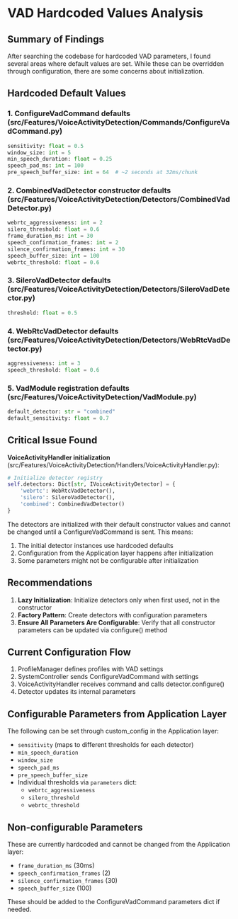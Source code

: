 # VAD Hardcoded Values Analysis

## Summary of Findings

After searching the codebase for hardcoded VAD parameters, I found several areas where default values are set. While these can be overridden through configuration, there are some concerns about initialization.

## Hardcoded Default Values

### 1. ConfigureVadCommand defaults (src/Features/VoiceActivityDetection/Commands/ConfigureVadCommand.py)
```python
sensitivity: float = 0.5
window_size: int = 5
min_speech_duration: float = 0.25
speech_pad_ms: int = 100
pre_speech_buffer_size: int = 64  # ~2 seconds at 32ms/chunk
```

### 2. CombinedVadDetector constructor defaults (src/Features/VoiceActivityDetection/Detectors/CombinedVadDetector.py)
```python
webrtc_aggressiveness: int = 2
silero_threshold: float = 0.6
frame_duration_ms: int = 30
speech_confirmation_frames: int = 2
silence_confirmation_frames: int = 30
speech_buffer_size: int = 100
webrtc_threshold: float = 0.6
```

### 3. SileroVadDetector defaults (src/Features/VoiceActivityDetection/Detectors/SileroVadDetector.py)
```python
threshold: float = 0.5
```

### 4. WebRtcVadDetector defaults (src/Features/VoiceActivityDetection/Detectors/WebRtcVadDetector.py)
```python
aggressiveness: int = 3
speech_threshold: float = 0.6
```

### 5. VadModule registration defaults (src/Features/VoiceActivityDetection/VadModule.py)
```python
default_detector: str = "combined"
default_sensitivity: float = 0.7
```

## Critical Issue Found

**VoiceActivityHandler initialization** (src/Features/VoiceActivityDetection/Handlers/VoiceActivityHandler.py):
```python
# Initialize detector registry
self.detectors: Dict[str, IVoiceActivityDetector] = {
    'webrtc': WebRtcVadDetector(),
    'silero': SileroVadDetector(),
    'combined': CombinedVadDetector()
}
```

The detectors are initialized with their default constructor values and cannot be changed until a ConfigureVadCommand is sent. This means:
1. The initial detector instances use hardcoded defaults
2. Configuration from the Application layer happens after initialization
3. Some parameters might not be configurable after initialization

## Recommendations

1. **Lazy Initialization**: Initialize detectors only when first used, not in the constructor
2. **Factory Pattern**: Create detectors with configuration parameters
3. **Ensure All Parameters Are Configurable**: Verify that all constructor parameters can be updated via configure() method

## Current Configuration Flow

1. ProfileManager defines profiles with VAD settings
2. SystemController sends ConfigureVadCommand with settings
3. VoiceActivityHandler receives command and calls detector.configure()
4. Detector updates its internal parameters

## Configurable Parameters from Application Layer

The following can be set through custom_config in the Application layer:
- `sensitivity` (maps to different thresholds for each detector)
- `min_speech_duration`
- `window_size`
- `speech_pad_ms`
- `pre_speech_buffer_size`
- Individual thresholds via `parameters` dict:
  - `webrtc_aggressiveness`
  - `silero_threshold`
  - `webrtc_threshold`

## Non-configurable Parameters

These are currently hardcoded and cannot be changed from the Application layer:
- `frame_duration_ms` (30ms)
- `speech_confirmation_frames` (2)
- `silence_confirmation_frames` (30)
- `speech_buffer_size` (100)

These should be added to the ConfigureVadCommand parameters dict if needed.